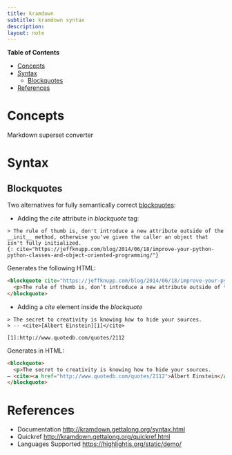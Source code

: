 ```yaml
---
title: kramdown
subtitle: kramdown syntax
description: 
layout: note
---
```



<!-- markdown-toc start - Don't edit this section. Run M-x markdown-toc-generate-toc again -->
**Table of Contents**

- [Concepts](#concepts)
- [Syntax](#syntax)
    - [Blockquotes](#blockquotes)
- [References](#references)

<!-- markdown-toc end -->

# Concepts #

Markdown superset converter

# Syntax #

## Blockquotes ##

Two alternatives for fully semantically correct [blockquotes](https://developer.mozilla.org/en-US/docs/Web/HTML/Element/blockquote):

+ Adding the _cite_ attribute in _blockquote_ tag:

~~~ kramdown
> The rule of thumb is, don't introduce a new attribute outside of the __init__ method, otherwise you've given the caller an object that isn't fully initialized.
{: cite="https://jeffknupp.com/blog/2014/06/18/improve-your-python-python-classes-and-object-oriented-programming/"}
~~~

Generates the following HTML:

~~~ html
<blockquote cite="https://jeffknupp.com/blog/2014/06/18/improve-your-python-python-classes-and-object-oriented-programming/">
  <p>The rule of thumb is, don’t introduce a new attribute outside of the <strong>init</strong> method, otherwise you’ve given the caller an object that isn’t fully initialized.
</blockquote>
~~~

+ Adding a _cite_ element inside the _blockquote_

~~~ kramdown
> The secret to creativity is knowing how to hide your sources. 
> -- <cite>[Albert Einstein][1]</cite>

[1]:http://www.quotedb.com/quotes/2112
~~~

Generates in HTML:

~~~ html
<blockquote>
  <p>The secret to creativity is knowing how to hide your sources. 
– <cite><a href="http://www.quotedb.com/quotes/2112">Albert Einstein</a></cite></p>
</blockquote>
~~~

References
==========

+ Documentation <http://kramdown.gettalong.org/syntax.html>
+ Quickref <http://kramdown.gettalong.org/quickref.html>
+ Languages Supported <https://highlightjs.org/static/demo/>
